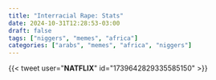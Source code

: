```yaml
---
title: "Interracial Rape: Stats"
date: 2024-10-31T12:28:53-03:00
draft: false
tags: ["niggers", "memes", "africa"]
categories: ["arabs", "memes", "africa", "niggers"]
---
```


{{< tweet user="__NATFLIX__" id="1739642829335585150" >}}
